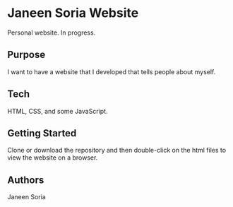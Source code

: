 # Janeen Soria Website

Personal website. In progress.

## Purpose

I want to have a website that I developed that tells people about myself.

## Tech

HTML, CSS, and some JavaScript.

## Getting Started

Clone or download the repository and then double-click on the html files to view the website on a browser.

## Authors

Janeen Soria

